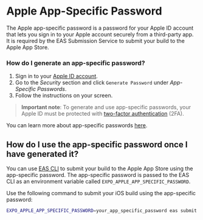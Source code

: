 # Apple App-Specific Password

The Apple app-specific password is a password for your Apple ID account that lets you sign in to your Apple account securely from a third-party app. It is required by the EAS Submission Service to submit your build to the Apple App Store.

### How do I generate an app-specific password?

1. Sign in to your [Apple ID account](https://appleid.apple.com/account/home).
2. Go to the _Security_ section and click `Generate Password` under _App-Specific Passwords_.
3. Follow the instructions on your screen.

> **Important note**: To generate and use app-specific passwords, your Apple ID must be protected with [two-factor authentication](https://support.apple.com/kb/HT204915) (2FA).

You can learn more about app-specific passwords [here](https://support.apple.com/en-us/HT204397).

## How do I use the app-specific password once I have generated it?

You can use [EAS CLI](https://github.com/expo/eas-cli) to submit your build to the Apple App Store using the app-specific password.
The app-specific password is passed to the EAS CLI as an environment variable called `EXPO_APPLE_APP_SPECIFIC_PASSWORD`.

Use the following command to submit your iOS build using the app-specific password:

```bash
EXPO_APPLE_APP_SPECIFIC_PASSWORD=your_app_specific_password eas submit -p ios
```
